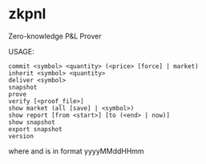 # zkpnl
Zero-knowledge P&L Prover

USAGE:

    commit <symbol> <quantity> (<price> [force] | market)
    inherit <symbol> <quantity>
    deliver <symbol>
    snapshot
    prove
    verify [<proof_file>]
    show market (all [save] | <symbol>)
    show report [from <start>] [to (<end> | now)]
    show snapshot
    export snapshot
    version
where <start> and <end> is in format yyyyMMddHHmm
